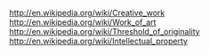 
http://en.wikipedia.org/wiki/Creative_work
http://en.wikipedia.org/wiki/Work_of_art
http://en.wikipedia.org/wiki/Threshold_of_originality
http://en.wikipedia.org/wiki/Intellectual_property
